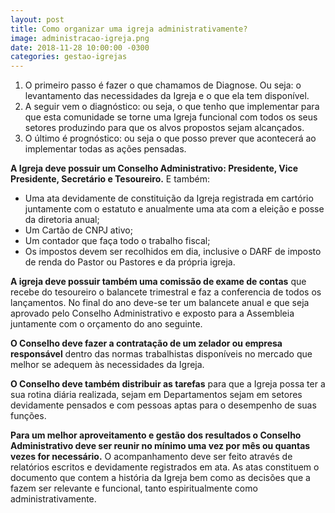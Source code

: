 ```yaml
---
layout: post
title: Como organizar uma igreja administrativamente?
image: administracao-igreja.png
date: 2018-11-28 10:00:00 -0300
categories: gestao-igrejas
---
```


1. O primeiro passo é fazer o que chamamos de Diagnose. Ou seja: o levantamento das necessidades da Igreja e o que ela tem disponível.
2. A seguir vem o diagnóstico: ou seja, o que tenho que implementar para que esta comunidade se torne uma Igreja funcional com todos os seus setores produzindo para que os alvos propostos sejam alcançados.
3. O último é prognóstico: ou seja o que posso prever que acontecerá ao implementar todas as ações pensadas.

**A Igreja deve possuir um Conselho Administrativo: Presidente, Vice Presidente, Secretário e Tesoureiro.** E também:

- Uma ata devidamente de constituição da Igreja registrada em cartório juntamente com o estatuto e anualmente uma ata com a eleição e posse da diretoria anual;
- Um Cartão de CNPJ ativo;
- Um contador que faça todo o trabalho fiscal;
- Os impostos devem ser recolhidos em dia, inclusive o DARF de imposto de renda do Pastor ou Pastores e da própria igreja.

**A igreja deve possuir também uma comissão de exame de contas** que recebe do tesoureiro o balancete trimestral e faz a conferencia de todos os lançamentos. No final do ano deve-se ter um balancete anual e que seja aprovado pelo Conselho Administrativo e exposto para a Assembleia juntamente com o orçamento do ano seguinte.

**O Conselho deve fazer a contratação de um zelador ou empresa responsável** dentro das normas trabalhistas disponíveis no mercado que melhor se adequem às necessidades da Igreja.

**O Conselho deve também distribuir as tarefas** para que a Igreja possa ter a sua rotina diária realizada, sejam em Departamentos sejam em setores devidamente pensados e com pessoas aptas para o desempenho de suas funções.

**Para um melhor aproveitamento e gestão dos resultados o Conselho Administrativo deve ser reunir no mínimo uma vez por mês ou quantas vezes for necessário.** O acompanhamento deve ser feito através de relatórios escritos e devidamente registrados em ata. As atas constituem o documento que contem a história da Igreja bem como as decisões que a fazem ser relevante e funcional, tanto espiritualmente como administrativamente.
